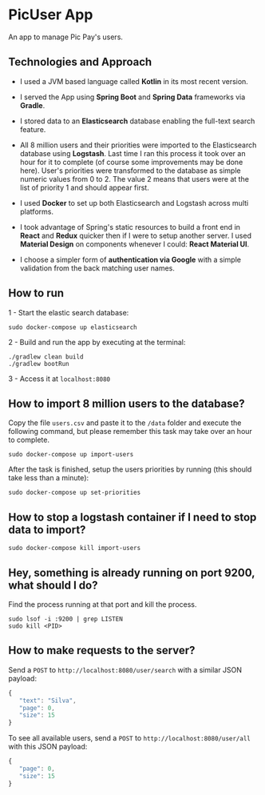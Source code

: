 # PicUser App
An app to manage Pic Pay's users.

## Technologies and Approach

- I used a JVM based language called **Kotlin** in its most recent version.

- I served the App using **Spring Boot** and **Spring Data** frameworks via **Gradle**.

- I stored data to an **Elasticsearch** database enabling the full-text search feature.

- All 8 million users and their priorities were imported to the Elasticsearch database using **Logstash**. Last time I ran this process it took over an hour for it to complete (of course some improvements may be done here). User's priorities were transformed to the database as simple numeric values from 0 to 2. The value 2 means that users were at the list of priority 1 and should appear first.

- I used **Docker** to set up both Elasticsearch and Logstash across multi platforms.

- I took advantage of Spring's static resources to build a front end in **React** and **Redux** quicker then if I were to setup another server. I used **Material Design** on components whenever I could: **React Material UI**.

- I choose a simpler form of **authentication via Google** with a simple validation from the back matching user names.

## How to run

1 - Start the elastic search database:
```shell
sudo docker-compose up elasticsearch
```

2 - Build and run the app by executing at the terminal:
```shell
./gradlew clean build
./gradlew bootRun
```

3 - Access it at `localhost:8080`

## How to import 8 million users to the database?

Copy the file `users.csv` and paste it to the `/data` folder and execute the following command, but please remember this task may take over an hour to complete.

```shell
sudo docker-compose up import-users
```

After the task is finished, setup the users priorities by running (this should take less than a minute):
```shell
sudo docker-compose up set-priorities
```

## How to stop a logstash container if I need to stop data to import?
```shell
sudo docker-compose kill import-users
```

## Hey, something is already running on port 9200, what should I do?

Find the process running at that port and kill the process.
```shell
sudo lsof -i :9200 | grep LISTEN
sudo kill <PID>
```

## How to make requests to the server?

Send a `POST` to `http://localhost:8080/user/search` with a similar JSON payload:

```js
{
   "text": "Silva",
   "page": 0,
   "size": 15
}
```

To see all available users, send a `POST` to `http://localhost:8080/user/all` with this JSON payload:
    
```js
{
   "page": 0,
   "size": 15
}
``` 


